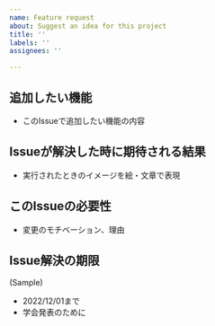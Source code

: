 ```yaml
---
name: Feature request
about: Suggest an idea for this project
title: ''
labels: ''
assignees: ''

---
```


## 追加したい機能
- このIssueで追加したい機能の内容

## Issueが解決した時に期待される結果
- 実行されたときのイメージを絵・文章で表現

## このIssueの必要性
- 変更のモチベーション、理由

## Issue解決の期限
(Sample)
- 2022/12/01まで
- 学会発表のために
 
